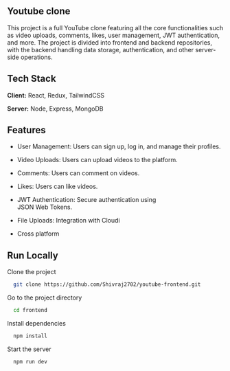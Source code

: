 ## Youtube clone

This project is a full YouTube clone featuring all the core functionalities such as video uploads, comments, likes, user management, JWT authentication, and more. The project is divided into frontend and backend repositories, with the backend handling data storage, authentication, and other server-side operations.
## Tech Stack

**Client:** React, Redux, TailwindCSS

**Server:** Node, Express, MongoDB


## Features

- User Management: Users can sign up, log in, and    manage their profiles.
- Video Uploads: Users can upload videos to the platform.
- Comments: Users can comment on videos.

- Likes: Users can like videos.
- JWT Authentication: Secure authentication using   
  JSON  Web Tokens.
- File Uploads: Integration with Cloudi
- Cross platform


## Run Locally

Clone the project

```bash
  git clone https://github.com/Shivraj2702/youtube-frontend.git
```

Go to the project directory

```bash
  cd frontend
```

Install dependencies

```bash
  npm install
```

Start the server

```bash
  npm run dev
```
